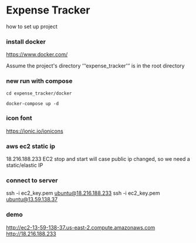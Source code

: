 # Expense Tracker
how to set up project 

### install docker
https://www.docker.com/

Assume the project's directory ‘’‘expense_tracker’‘’ is in the root directory
### new run with compose 
``` cd expense_tracker/docker ```

``` docker-compose up -d ```

### icon font
https://ionic.io/ionicons

### aws ec2 static ip
18.216.188.233
EC2 stop and start will case public ip changed, so we need a static/elastic IP 

### connect to server 
ssh -i ec2_key.pem ubuntu@18.216.188.233
ssh -i ec2_key.pem ubuntu@13.59.138.37

### demo
http://ec2-13-59-138-37.us-east-2.compute.amazonaws.com
http://18.216.188.233
